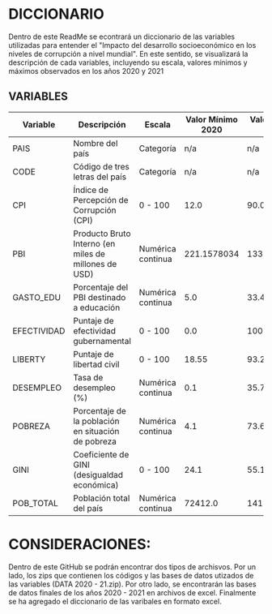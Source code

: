 
# DICCIONARIO

Dentro de este ReadMe se econtrará un diccionario de las variables utilizadas para entender el "Impacto del desarrollo socioeconómico en los niveles de corrupción a nivel mundial". En este sentido, se visualizará la descripción de cada variables, incluyendo su escala, valores mínimos y máximos observados en los años 2020 y 2021

## VARIABLES

| Variable | Descripción | Escala | Valor Mínimo 2020 | Valor Máximo 2020 | Valor Mínimo 2021 | Valor Máximo 2021 |
| --- | --- | --- | --- | --- | --- | --- |
| PAIS | Nombre del país | Categoría | n/a | n/a | n/a | n/a |
| CODE | Código de tres letras del país | Categoría | n/a | n/a | n/a | n/a |
| CPI | Índice de Percepción de Corrupción (CPI) | 0 - 100 | 12.0 | 90.0 | 12.0 | 88.0 |
| PBI | Producto Bruto Interno (en miles de millones de USD) | Numérica continua | 221.1578034 | 133711.7944 | 216.827417481114 | 116905.370396853 |
| GASTO_EDU | Porcentaje del PBI destinado a educación | Numérica continua | 5.0 | 33.4 | 5.0 | 34.2 |
| EFECTIVIDAD | Puntaje de efectividad gubernamental | 0 - 100 | 0.0 | 100.0 | 0.0 | 100.0 |
| LIBERTY | Puntaje de libertad civil | 0 - 100 | 18.55 | 93.28 | 14.18 | 92.16 |
| DESEMPLEO | Tasa de desempleo (%) | Numérica continua | 0.1 | 35.7 | 0.1 | 34.2 |
| POBREZA | Porcentaje de la población en situación de pobreza | Numérica continua | 4.1 | 73.6 | 0.0 | 53.4 |
| GINI | Coeficiente de GINI (desigualdad económica) | 0 - 100 | 24.1 | 55.1 | 24.0 | 53.5 |
| POB_TOTAL | Población total del país | Numérica continua | 72412.0 | 1412360000.0 | 71995.0 | 1411100000.0 |

# CONSIDERACIONES:

Dentro de este GitHub se podrán encontrar dos tipos de archisvos. Por un lado, los zips que contienen los códigos y las bases de datos utizados de las variables (DATA 2020 - 21.zip). Por otro lado, se encontrarán las bases de datos finales de los años 2020 - 2021 en archivos de excel. Finalmente se ha agregado el diccionario de las varibales en formato excel.
